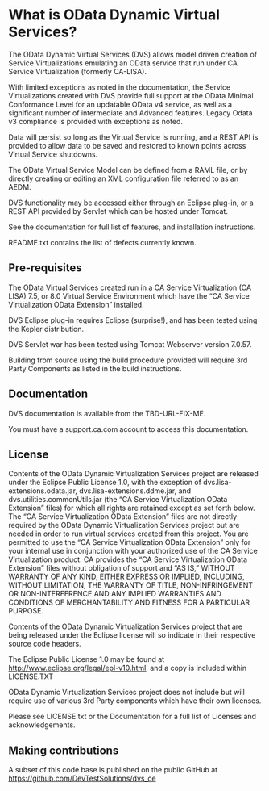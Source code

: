 # What is OData Dynamic Virtual Services?

The OData Dynamic Virtual Services (DVS) allows model driven creation of Service Virtualizations emulating an OData service that run under CA Service Virtualization (formerly CA-LISA).

With limited exceptions as noted in the documentation, the Service Virtualizations created with DVS provide full support at the OData Minimal Conformance Level for an updatable 
OData v4 service, as well as a significant number of intermediate and Advanced features.   Legacy Odata v3 compliance is provided with exceptions as noted.

Data will persist so long as the Virtual Service is running, and a REST API is provided to allow data to be saved and restored to known points across Virtual Service shutdowns. 

The OData Virtual Service Model can be defined from a RAML file, or by directly creating or editing an XML configuration file referred to as an AEDM.

DVS functionality may be accessed either through an Eclipse plug-in, or a REST API provided by Servlet which can be hosted under Tomcat.
   
See the documentation for full list of features, and installation instructions.

README.txt contains the list of defects currently known.

## Pre-requisites

The OData Virtual Services created run in a CA Service Virtualization (CA LISA) 7.5, or 8.0 Virtual Service Environment which have the “CA Service Virtualization OData Extension” installed.

DVS Eclipse plug-in requires Eclipse (surprise!), and has been tested using the Kepler distribution.

DVS Servlet war has been tested using Tomcat Webserver version 7.0.57. 

Building from source using the build procedure provided will require 3rd Party Components as listed in the build instructions. 

## Documentation

DVS documentation is available from the TBD-URL-FIX-ME.

You must have a support.ca.com account to access this documentation.

## License 
 
Contents of the OData Dynamic Virtualization Services project are released under the Eclipse Public License 1.0, with the exception of dvs.lisa-extensions.odata.jar, dvs.lisa-extensions.ddme.jar, and dvs.utilities.commonUtils.jar (the “CA Service Virtualization OData Extension” files) for which all rights are retained except as set forth below.   The “CA Service Virtualization OData Extension” files are not directly required by the OData Dynamic Virtualization Services project but are needed in order to run virtual services created from this project.  You are permitted to use the “CA Service Virtualization OData Extension” only for your internal use in conjunction with your authorized use of the CA Service Virtualization product.  CA provides the “CA Service Virtualization OData Extension” files without obligation of support and “AS IS,” WITHOUT WARRANTY OF ANY KIND, EITHER EXPRESS OR IMPLIED, INCLUDING, WITHOUT LIMITATION, THE WARRANTY OF TITLE, NON-INFRINGEMENT OR NON-INTERFERENCE AND ANY IMPLIED WARRANTIES AND CONDITIONS OF MERCHANTABILITY AND FITNESS FOR A PARTICULAR PURPOSE.
 
Contents of the OData Dynamic Virtualization Services project that are being released under the Eclipse license will so indicate in their respective source code headers.

The Eclipse Public License 1.0 may be found at http://www.eclipse.org/legal/epl-v10.html, and a copy is included within LICENSE.TXT
 
OData Dynamic Virtualization Services project does not include but will require use of various 3rd Party components which have their own licenses.
 
Please see LICENSE.txt or the Documentation for a full list of Licenses and acknowledgements.


## Making contributions

A subset of this code base is published on the public GitHub at https://github.com/DevTestSolutions/dvs_ce

